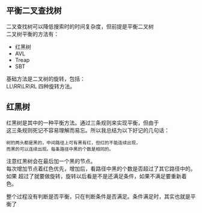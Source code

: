 ## 平衡二叉查找树
二叉查找树可以降低搜索时的时间复杂度，但前提是平衡二叉树  
二叉树平衡的方法有：
* 红黑树
* AVL
* Treap
* SBT

基础方法是二叉树的旋转，包括：  
LL\RR\LR\RL 四种旋转方法。

## 红黑树

红黑树是其中的一种平衡方法。通过三条规则来实现平衡，但由于  
这三条规则死记不容易理解而易忘。所以我总结为以下好记的几句话：  

    树的两头都是黑的，中间路径上可有黑有红，但红的不能连续出现，
    而黑的可以连续出现。每条路径中黑的个数是相同的。

注意红黑树会在最后加一个黑的节点。  
每次增加节点着红色优先，增加后，看路径中黑的个数是否超过了其它路径中的。如果
超过了就要做旋转，旋转以后看是不是还满足条件，如果不满足要重新着色。

整个过程没有判断是否平衡，只在判断条件是否满足。条件满足时，其实也就是平衡了